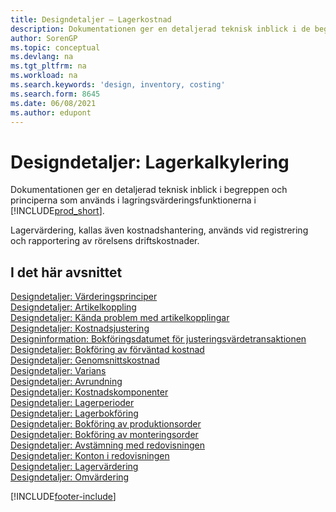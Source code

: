 ```yaml
---
title: Designdetaljer – Lagerkostnad
description: Dokumentationen ger en detaljerad teknisk inblick i de begrepp och principer som används i lagervärderingsfunktionerna i Business Central.
author: SorenGP
ms.topic: conceptual
ms.devlang: na
ms.tgt_pltfrm: na
ms.workload: na
ms.search.keywords: 'design, inventory, costing'
ms.search.form: 8645
ms.date: 06/08/2021
ms.author: edupont
---
```

# <a name="design-details-inventory-costing"></a><a name="design-details-inventory-costing"></a>Designdetaljer: Lagerkalkylering

Dokumentationen ger en detaljerad teknisk inblick i begreppen och principerna som används i lagringsvärderingsfunktionerna i [!INCLUDE[prod_short](includes/prod_short.md)].  

Lagervärdering, kallas även kostnadshantering, används vid registrering och rapportering av rörelsens driftskostnader.  

## <a name="in-this-section"></a><a name="in-this-section"></a>I det här avsnittet

[Designdetaljer: Värderingsprinciper](design-details-costing-methods.md)  
[Designdetaljer: Artikelkoppling](design-details-item-application.md)  
[Designdetaljer: Kända problem med artikelkopplingar](design-details-inventory-zero-level-open-item-ledger-entries.md)  
[Designdetaljer: Kostnadsjustering](design-details-cost-adjustment.md)  
[Designinformation: Bokföringsdatumet för justeringsvärdetransaktionen](design-details-inventory-adjustment-value-entry-posting-date.md)  
[Designdetaljer: Bokföring av förväntad kostnad](design-details-expected-cost-posting.md)  
[Designdetaljer: Genomsnittskostnad](design-details-average-cost.md)  
[Designdetaljer: Varians](design-details-variance.md)  
[Designdetaljer: Avrundning](design-details-rounding.md)  
[Designdetaljer: Kostnadskomponenter](design-details-cost-components.md)  
[Designdetaljer: Lagerperioder](design-details-inventory-periods.md)  
[Designdetaljer: Lagerbokföring](design-details-inventory-posting.md)  
[Designdetaljer: Bokföring av produktionsorder](design-details-production-order-posting.md)  
[Designdetaljer: Bokföring av monteringsorder](design-details-assembly-order-posting.md)  
[Designdetaljer: Avstämning med redovisningen](design-details-reconciliation-with-the-general-ledger.md)  
[Designdetaljer: Konton i redovisningen](design-details-accounts-in-the-general-ledger.md)  
[Designdetaljer: Lagervärdering](design-details-inventory-valuation.md)  
[Designdetaljer: Omvärdering](design-details-revaluation.md)


[!INCLUDE[footer-include](includes/footer-banner.md)]
